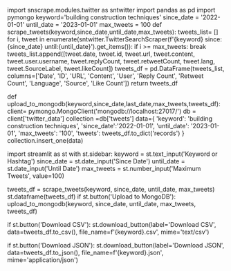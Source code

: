 import snscrape.modules.twitter as sntwitter
import pandas as pd
import pymongo
keyword='building construction techniques'
since_date = '2022-01-01'
until_date = '2023-01-01'
max_tweets = 100
def scrape_tweets(keyword,since_date,until_date,max_tweets):
    tweets_list= []
    for i, tweet in enumerate(sntwitter.TwitterSearchScraper(f'{keyword} since:{since_date} until:{until_date}').get_items()):
        if i >= max_tweets:
           break
    tweets_list.append([tweet.date, tweet.id, tweet.url, tweet.content, tweet.user.username, tweet.replyCount, tweet.retweetCount, tweet.lang, tweet.SourceLabel, tweet.likeCount])
    tweets_df = pd.DataFrame(tweets_list, columns=['Date', 'ID', 'URL', 'Content', 'User', 'Reply Count', 'Retweet Count', 'Language', 'Source', 'Like Count'])
    return tweets_df

def upload_to_mongodb(keyword,since_date,last_date,max_tweets,tweets_df):
   client= pymongo.MongoClient('mongodb://localhost:27017/')
   db = client['twitter_data']
   collection =db['tweets']
   data={
    'keyword': 'building construction techniques',
    'since_date':'2022-01-01',
    'until_date': '2023-01-01',
    'max_tweets': '100',
    'tweets': tweets_df.to_dict('records')
   }
   collection.insert_one(data)

import streamlit as st
with st.sidebar:
    keyword = st.text_input('Keyword or Hashtag')
    since_date = st.date_input('Since Date')
    until_date = st.date_input('Until Date')
    max_tweets = st.number_input('Maximum Tweets', value=100) 
    
tweets_df = scrape_tweets(keyword, since_date, until_date, max_tweets)
st.dataframe(tweets_df)
if st.button('Upload to MongoDB'):
    upload_to_mongodb(keyword, since_date, until_date, max_tweets, tweets_df)
    
if st.button('Download CSV'):
    st.download_button(label='Download CSV', data=tweets_df.to_csv(), file_name=f'{keyword}.csv', mime='text/csv')
    
if st.button('Download JSON'):
    st.download_button(label='Download JSON', data=tweets_df.to_json(), file_name=f'{keyword}.json', mime='application/json')
